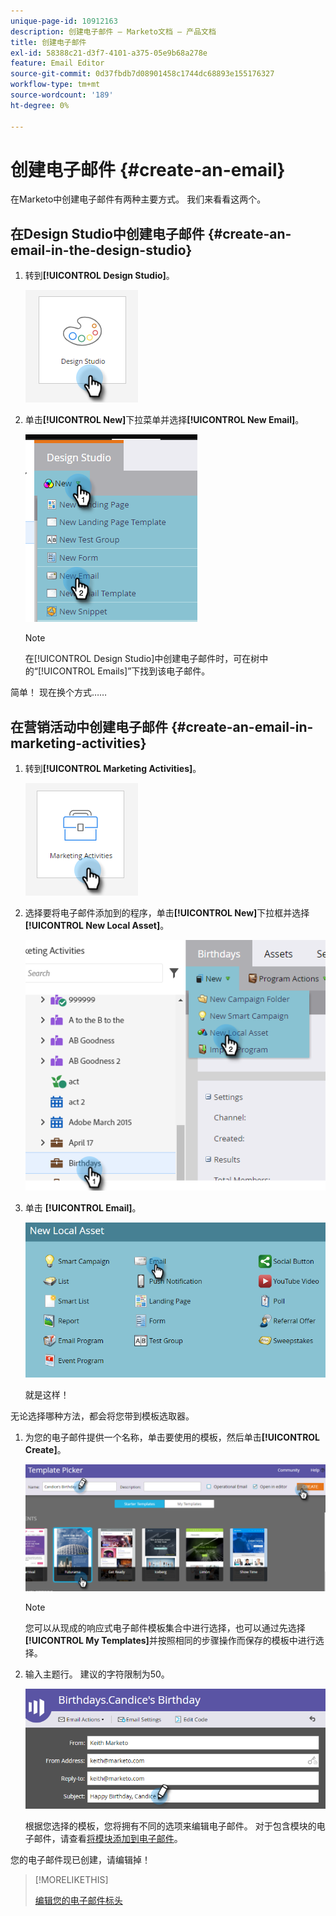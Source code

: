 ```yaml
---
unique-page-id: 10912163
description: 创建电子邮件 — Marketo文档 — 产品文档
title: 创建电子邮件
exl-id: 58388c21-d3f7-4101-a375-05e9b68a278e
feature: Email Editor
source-git-commit: 0d37fbdb7d08901458c1744dc68893e155176327
workflow-type: tm+mt
source-wordcount: '189'
ht-degree: 0%

---
```


# 创建电子邮件 {#create-an-email}

在Marketo中创建电子邮件有两种主要方式。 我们来看看这两个。

## 在Design Studio中创建电子邮件 {#create-an-email-in-the-design-studio}

1. 转到&#x200B;**[!UICONTROL Design Studio]**。

   ![](assets/create-an-email-1.png)

1. 单击&#x200B;**[!UICONTROL New]**&#x200B;下拉菜单并选择&#x200B;**[!UICONTROL New Email]**。

   ![](assets/create-an-email-2.png)

   >[!NOTE]
   >
   >在[!UICONTROL Design Studio]中创建电子邮件时，可在树中的“[!UICONTROL Emails]”下找到该电子邮件。

简单！ 现在换个方式……

## 在营销活动中创建电子邮件 {#create-an-email-in-marketing-activities}

1. 转到&#x200B;**[!UICONTROL Marketing Activities]**。

   ![](assets/create-an-email-3.png)

1. 选择要将电子邮件添加到的程序，单击&#x200B;**[!UICONTROL New]**&#x200B;下拉框并选择&#x200B;**[!UICONTROL New Local Asset]**。

   ![](assets/create-an-email-4.png)

1. 单击 **[!UICONTROL Email]**。

   ![](assets/create-an-email-5.png)

   就是这样！

无论选择哪种方法，都会将您带到模板选取器。

1. 为您的电子邮件提供一个名称，单击要使用的模板，然后单击&#x200B;**[!UICONTROL Create]**。

   ![](assets/create-an-email-6.png)

   >[!NOTE]
   >
   >您可以从现成的响应式电子邮件模板集合中进行选择，也可以通过先选择&#x200B;**[!UICONTROL My Templates]**&#x200B;并按照相同的步骤操作而保存的模板中进行选择。

1. 输入主题行。 建议的字符限制为50。

   ![](assets/create-an-email-7.png)

   根据您选择的模板，您将拥有不同的选项来编辑电子邮件。 对于包含模块的电子邮件，请查看[将模块添加到电子邮件](/help/marketo/product-docs/email-marketing/general/email-editor-2/add-modules-to-your-email.md)。

您的电子邮件现已创建，请编辑掉！

>[!MORELIKETHIS]
>
>[编辑您的电子邮件标头](/help/marketo/product-docs/email-marketing/general/creating-an-email/edit-your-email-header.md)
